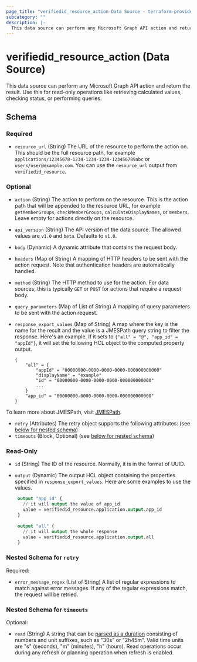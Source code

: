 ```yaml
---
page_title: "verifiedid_resource_action Data Source - terraform-provider-verifiedid"
subcategory: ""
description: |-
  This data source can perform any Microsoft Graph API action and return the result. Use this for read-only operations like retrieving calculated values, checking status, or performing queries.
---
```


# verifiedid_resource_action (Data Source)

This data source can perform any Microsoft Graph API action and return the result. Use this for read-only operations like retrieving calculated values, checking status, or performing queries.



<!-- schema generated by tfplugindocs -->
## Schema

### Required

- `resource_url` (String) The URL of the resource to perform the action on. This should be the full resource path, for example `applications/12345678-1234-1234-1234-123456789abc` or `users/user@example.com`. You can use the `resource_url` output from `verifiedid_resource`.

### Optional

- `action` (String) The action to perform on the resource. This is the action path that will be appended to the resource URL, for example `getMemberGroups`, `checkMemberGroups`, `calculateDisplayNames`, or `members`. Leave empty for actions directly on the resource.
- `api_version` (String) The API version of the data source. The allowed values are `v1.0` and `beta`. Defaults to `v1.0`.
- `body` (Dynamic) A dynamic attribute that contains the request body.
- `headers` (Map of String) A mapping of HTTP headers to be sent with the action request. Note that authentication headers are automatically handled.
- `method` (String) The HTTP method to use for the action. For data sources, this is typically `GET` or `POST` for actions that require a request body.
- `query_parameters` (Map of List of String) A mapping of query parameters to be sent with the action request.
- `response_export_values` (Map of String) A map where the key is the name for the result and the value is a JMESPath query string to filter the response. Here's an example. If it sets to `{"all" = "@", "app_id" = "appId"}`, it will set the following HCL object to the computed property output.

	```text
	{
		"all" = {
			"appId" = "00000000-0000-0000-0000-000000000000"
			"displayName" = "example"
			"id" = "00000000-0000-0000-0000-000000000000"
			...
		}
		"app_id" = "00000000-0000-0000-0000-000000000000"
	}
	```

To learn more about JMESPath, visit [JMESPath](https://jmespath.org/).
- `retry` (Attributes) The retry object supports the following attributes: (see [below for nested schema](#nestedatt--retry))
- `timeouts` (Block, Optional) (see [below for nested schema](#nestedblock--timeouts))

### Read-Only

- `id` (String) The ID of the resource. Normally, it is in the format of UUID.
- `output` (Dynamic) The output HCL object containing the properties specified in `response_export_values`. Here are some examples to use the values.

	```terraform
	 output "app_id" {
	   // it will output the value of app_id
	   value = verifiedid_resource.application.output.app_id
	 }
	 
	 output "all" {
	   // it will output the whole response
	   value = verifiedid_resource.application.output.all
	 }
	```

<a id="nestedatt--retry"></a>
### Nested Schema for `retry`

Required:

- `error_message_regex` (List of String) A list of regular expressions to match against error messages. If any of the regular expressions match, the request will be retried.


<a id="nestedblock--timeouts"></a>
### Nested Schema for `timeouts`

Optional:

- `read` (String) A string that can be [parsed as a duration](https://pkg.go.dev/time#ParseDuration) consisting of numbers and unit suffixes, such as "30s" or "2h45m". Valid time units are "s" (seconds), "m" (minutes), "h" (hours). Read operations occur during any refresh or planning operation when refresh is enabled.
